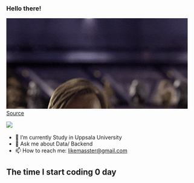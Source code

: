 ### Hello there!

![](https://github.com/FANJIYU0825/FANJIYU0825/blob/main/gifs/Revenge_Of_The_Sith_Prequel_GIF.gif)  
[Source](https://gfycat.com/meagerhardtofindalbertosaurus-hello-there-star-wars-prequelmemes)

![](https://komarev.com/ghpvc/?username=FANJIYU0825)
- 🔭 I’m currently Study in Uppsala University
- 💬 Ask me about Data/ Backend
- 📫 How to reach me: likemasster@gmail.com

## The time I start coding 0 day 

<!--
**Schweinepriester/Schweinepriester** is a ✨ _special_ ✨ repository because its `README.md` (this file) appears on your GitHub profile.

Here are some ideas to get you started:


- 🌱 I’m currently learning ...
- 👯 I’m looking to collaborate on ...
- 🤔 I’m looking for help with ...
- 🔭 I’m currently working on NTNU_KDD_LAB
- 💬 Ask me about Data/ Backend
- 📫 How to reach me: likemasster

- 😄 Pronouns: ...
- ⚡ Fun fact: ...
-->
